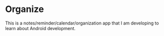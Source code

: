 # Organize

This is a notes/reminder/calendar/organization app that I am developing to learn about Android development.
